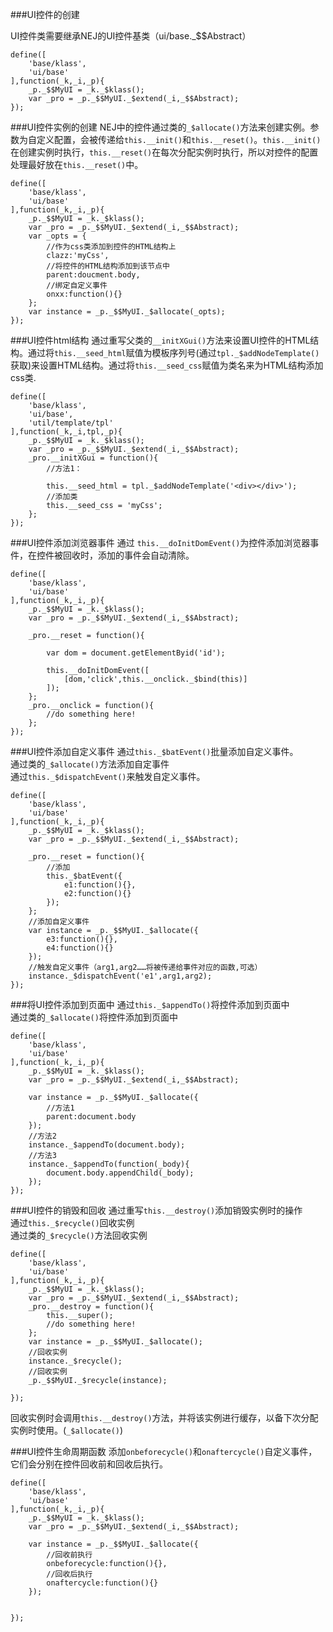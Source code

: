 ###UI控件的创建

UI控件类需要继承NEJ的UI控件基类（ui/base._$$Abstract）

	define([
    	'base/klass',
    	'ui/base'
	],function(_k,_i,_p){
    	_p._$$MyUI = _k._$klass();
    	var _pro = _p._$$MyUI._$extend(_i,_$$Abstract);
	});

###UI控件实例的创建
NEJ中的控件通过类的`_$allocate()`方法来创建实例。参数为自定义配置，会被传递给`this.__init()`和`this.__reset()`。`this.__init()`在创建实例时执行，`this.__reset()`在每次分配实例时执行，所以对控件的配置处理最好放在`this.__reset()`中。

	define([
    	'base/klass',
    	'ui/base'
	],function(_k,_i,_p){
    	_p._$$MyUI = _k._$klass();
    	var _pro = _p._$$MyUI._$extend(_i,_$$Abstract);
    	var _opts = {
    		//作为css类添加到控件的HTML结构上
    		clazz:'myCss',
    		//将控件的HTML结构添加到该节点中
    		parent:doucment.body,
    		//绑定自定义事件
    		onxx:function(){}
    	};
    	var instance = _p._$$MyUI._$allocate(_opts);
	});


###UI控件html结构
通过重写父类的`__initXGui()`方法来设置UI控件的HTML结构。通过将`this.__seed_html`赋值为模板序列号(通过`tpl._$addNodeTemplate()`获取)来设置HTML结构。通过将`this.__seed_css`赋值为类名来为HTML结构添加css类.

	define([
    	'base/klass',
    	'ui/base',
    	'util/template/tpl'
	],function(_k,_i,tpl,_p){
    	_p._$$MyUI = _k._$klass();
    	var _pro = _p._$$MyUI._$extend(_i,_$$Abstract);
    	_pro.__initXGui = function(){
    		//方法1：
    		
    		this.__seed_html = tpl._$addNodeTemplate('<div></div>');
    		//添加类
    		this.__seed_css = 'myCss';
    	};
	});
	
###UI控件添加浏览器事件
通过	`this.__doInitDomEvent()`为控件添加浏览器事件，在控件被回收时，添加的事件会自动清除。

	define([
    	'base/klass',
    	'ui/base'
	],function(_k,_i,_p){
    	_p._$$MyUI = _k._$klass();
    	var _pro = _p._$$MyUI._$extend(_i,_$$Abstract);
    	
    	_pro.__reset = function(){
    	
    		var dom = document.getElementByid('id');
    		
    		this.__doInitDomEvent([
    			[dom,'click',this.__onclick._$bind(this)]
    		]);
    	};
    	_pro.__onclick = function(){
    		//do something here!
    	};
	});

###UI控件添加自定义事件
通过`this._$batEvent()`批量添加自定义事件。<br>
通过类的`_$allocate()`方法添加自定事件<br>
通过`this._$dispatchEvent()`来触发自定义事件。


	define([
    	'base/klass',
    	'ui/base'
	],function(_k,_i,_p){
    	_p._$$MyUI = _k._$klass();
    	var _pro = _p._$$MyUI._$extend(_i,_$$Abstract);
    	
    	_pro.__reset = function(){
    		//添加
    		this._$batEvent({
    			e1:function(){},
    			e2:function(){}
    		});
    	};
    	//添加自定义事件
    	var instance = _p._$$MyUI._$allocate({
    		e3:function(){},
    		e4:function(){}
    	});
    	//触发自定义事件（arg1,arg2……将被传递给事件对应的函数,可选）
    	instance._$dispatchEvent('e1',arg1,arg2);
	});
	
###将UI控件添加到页面中
通过`this._$appendTo()`将控件添加到页面中<br>
通过类的`_$allocate()`将控件添加到页面中


	define([
    	'base/klass',
    	'ui/base'
	],function(_k,_i,_p){
    	_p._$$MyUI = _k._$klass();
    	var _pro = _p._$$MyUI._$extend(_i,_$$Abstract);
    
    	var instance = _p._$$MyUI._$allocate({
    		//方法1
    		parent:document.body
    	});
    	//方法2
    	instance._$appendTo(document.body);
    	//方法3
    	instance._$appendTo(function(_body){
    		document.body.appendChild(_body);
    	});
	});
	
###UI控件的销毁和回收
通过重写`this.__destroy()`添加销毁实例时的操作<br>
通过`this._$recycle()`回收实例<br>
通过类的`_$recycle()`方法回收实例

	define([
    	'base/klass',
    	'ui/base'
	],function(_k,_i,_p){
    	_p._$$MyUI = _k._$klass();
    	var _pro = _p._$$MyUI._$extend(_i,_$$Abstract);
    	_pro.__destroy = function(){
    		this.__super();
    		//do something here!
    	};
    	var instance = _p._$$MyUI._$allocate();
    	//回收实例
    	instance._$recycle();
    	//回收实例
    	_p._$$MyUI._$recycle(instance);
    	
    });

回收实例时会调用`this.__destroy()`方法，并将该实例进行缓存，以备下次分配实例时使用。(`_$allocate()`)


###UI控件生命周期函数
添加`onbeforecycle()`和`onaftercycle()`自定义事件，它们会分别在控件回收前和回收后执行。

	define([
    	'base/klass',
    	'ui/base'
	],function(_k,_i,_p){
    	_p._$$MyUI = _k._$klass();
    	var _pro = _p._$$MyUI._$extend(_i,_$$Abstract);
    	
    	var instance = _p._$$MyUI._$allocate({
    		//回收前执行
    		onbeforecycle:function(){},
    		//回收后执行
    		onaftercycle:function(){}
    	});
    	
    	
    });


